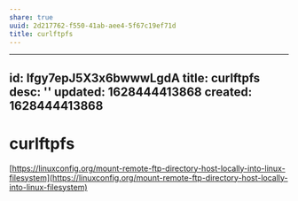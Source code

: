 ```yaml
---
share: true
uuid: 2d217762-f550-41ab-aee4-5f67c19ef71d
title: curlftpfs
---
```

---
id: lfgy7epJ5X3x6bwwwLgdA
title: curlftpfs
desc: ''
updated: 1628444413868
created: 1628444413868
---
# curlftpfs
[https://linuxconfig.org/mount-remote-ftp-directory-host-locally-into-linux-filesystem](https://linuxconfig.org/mount-remote-ftp-directory-host-locally-into-linux-filesystem)